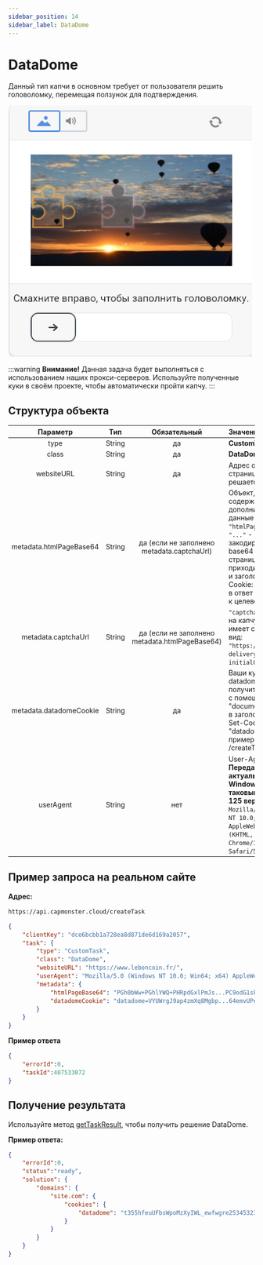 ```yaml
---
sidebar_position: 14
sidebar_label: DataDome
---
```


# DataDome

Данный тип капчи в основном требует от пользователя решить головоломку, перемещая ползунок для подтверждения. 

![](datadome.png)

:::warning **Внимание!**
Данная задача будет выполняться с использованием наших прокси-серверов. Используйте полученные куки в своём проекте, чтобы автоматически пройти капчу.
:::

## **Структура объекта**

|**Параметр**|**Тип**|**Обязательный**|**Значение**|
| :-: | :-: | :-: | :- | 
|type|String|да|**CustomTask**|
|class|String|да|**DataDome**|
|websiteURL|String|да|Адрес основной страницы, на которой решается капча.|
|metadata.htmlPageBase64|String|да (если не заполнено metadata.captchaUrl)|Объект, который содержит дополнительные данные о капче: `"htmlPageBase64": "..."` - закодированная в base64 html-страница, которая приходит с кодом 403 и заголовком Set-Cookie: datadome="..." в ответ на get-запрос к целевому сайту.|
|metadata.captchaUrl|String|да (если не заполнено metadata.htmlPageBase64)|`"captchaUrl"` - ссылка на капчу. Обычно имеет следующий вид: `"https://geo.captcha-delivery.com/captcha/?initialCid=..."`.|
|metadata.datadomeCookie|String|да|Ваши куки от datadome. Можно получить на странице с помощью "document.cookie" или в заголовке запроса Set-Cookie: "datadome=..." (см. пример запроса /createTask)|
|userAgent|String|нет|User-Agent браузера.<br /> **Передавайте только актуальный UA от ОС Windows. Сейчас таковым является 125 версия**: `Mozilla/5.0 (Windows NT 10.0; Win64; x64) AppleWebKit/537.36 (KHTML, like Gecko) Chrome/125.0.0.0 Safari/537.36`|

## **Пример запроса на реальном сайте**

**Адрес:** 
```http
https://api.capmonster.cloud/createTask
```

```json
{
    "clientKey": "dce6bcbb1a728ea8d871de6d169a2057",
    "task": {
        "type": "CustomTask",
        "class": "DataDome",
        "websiteURL": "https://www.leboncoin.fr/",
        "userAgent": "Mozilla/5.0 (Windows NT 10.0; Win64; x64) AppleWebKit/537.36 (KHTML, like Gecko) Chrome/125.0.0.0 Safari/537.36",
        "metadata": {
            "htmlPageBase64": "PGh0bWw+PGhlYWQ+PHRpdGxlPmJs...PC9odG1sPg==",
            "datadomeCookie": "datadome=VYUWrgJ9ap4zmXq8Mgbp...64emvUPeON45z"
        }
    }
}

```

**Пример ответа**

```json
{
    "errorId":0,
    "taskId":407533072
}
```

## **Получение результата**
Используйте метод [getTaskResult](../api/methods/get-task-result.md), чтобы получить решение DataDome.

**Пример ответа:**

```json
{
    "errorId":0,
    "status":"ready",
    "solution": {
        "domains": {
            "site.com": {
                "cookies": {
                    "datadome": "t355hfeuUFbsWpoMzXyIWL_ewfwgre25345323rwgregeFEkG5iju9esKVfWMzuLAjcfCIJUIHU7332At1l~HY78g782hidwfeO4K2ZP_CFHYUFEgygfiYGfGYEUfgyefWrXG6_3sy; Max-Age=31536000; Domain=.site.com; Path=/; Secure; SameSite=Lax"
                }
            }
        }
    }
}
```
